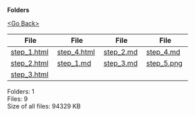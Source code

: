 **Folders**

[&lt;Go Back&gt;](../right.html)

  

<table><thead><tr class="header"><th><strong>File</strong></th><th><strong>File</strong></th><th><strong>File</strong></th><th><strong>File</strong></th></tr></thead><tbody><tr class="odd"><td><a href="step_1.html">step_1.html</a> </td><td><a href="step_4.html">step_4.html</a> </td><td><a href="step_2.md">step_2.md</a> </td><td><a href="step_4.md">step_4.md</a> </td></tr><tr class="even"><td><a href="step_2.html">step_2.html</a> </td><td><a href="step_1.md">step_1.md</a> </td><td><a href="step_3.md">step_3.md</a> </td><td><a href="step_5.png">step_5.png</a> </td></tr><tr class="odd"><td><a href="step_3.html">step_3.html</a> </td><td></td><td></td><td></td></tr></tbody></table>

Folders: 1  
Files: 9  
Size of all files: 94329 KB
